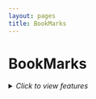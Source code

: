 ```yaml
---
layout: pages
title: BookMarks
---
```


# BookMarks

<details>
  <summary>
    <i>Click to view features</i>
  </summary>
  <p>
  - Dark / Light Theme Mode
  - Localized UI language
  - Pinned Posts on Home Page
  - Hierarchical Categories
  - Trending Tags
  - Table of Contents
  - Last Modified Date
  - Syntax Highlighting
  - Mathematical Expressions
  - Mermaid Diagrams & Flowcharts
  - Dark / Light Mode Images
  - Embed Videos
  - Disqus / Utterances / Giscus Comments
  - Built-in Search
  - Atom Feeds
  - Google Analytics
  - SEO & Performance Optimization
  </p>
</details>
